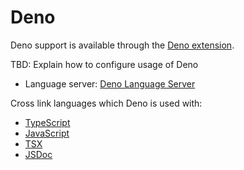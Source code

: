 # Deno

Deno support is available through the [Deno extension](https://github.com/zed-industries/zed/tree/main/extensions/deno).

TBD: Explain how to configure usage of Deno

- Language server: [Deno Language Server](https://docs.deno.com/runtime/manual/advanced/language_server/overview/)

Cross link languages which Deno is used with:
- [TypeScript](/docs/languages/typescript)
- [JavaScript](/docs/languages/javascript)
- [TSX](/docs/languages/tsx)
- [JSDoc](/docs/languages/jsdoc)
